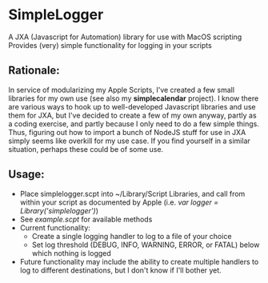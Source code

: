 # SimpleLogger

A JXA (Javascript for Automation) library for use with MacOS scripting
Provides (very) simple functionality for logging in your scripts

## Rationale:

In service of modularizing my Apple Scripts, I've created a few small libraries for my own use (see also my **simplecalendar** project). I know there are various ways to hook up to well-developed Javascript libraries and use them for JXA, but I've decided to create a few of my own anyway, partly as a coding exercise, and partly because I only need to do a few simple things. Thus, figuring out how to import a bunch of NodeJS stuff for use in JXA simply seems like overkill for my use case. If you find yourself in a similar situation, perhaps these could be of some use.

## Usage:

* Place simplelogger.scpt into ~/Library/Script Libraries, and call from within your script as documented by Apple (i.e. *var logger = Library('simplelogger')*)
* See *example.scpt* for available methods
* Current functionality:
  * Create a single logging handler to log to a file of your choice
  * Set log threshold (DEBUG, INFO, WARNING, ERROR, or FATAL) below which nothing is logged
* Future functionality may include the ability to create multiple handlers to log to different destinations, but I don't know if I'll bother yet.
